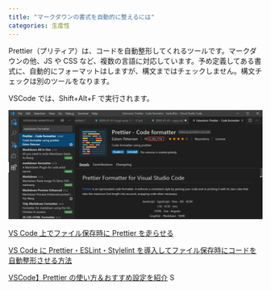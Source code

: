 ```yaml
---
title: "マークダウンの書式を自動的に整えるには"
categories: 生産性
---
```


Prettier（プリティア）は、コードを自動整形してくれるツールです。マークダウンの他、JS や CSS など、複数の言語に対応しています。予め定義してある書式に、自動的にフォーマットはしますが、構文まではチェックしません。構文チェックは別のツールをなります。

VSCode では、Shift+Alt+F で実行されます。

![](../assets/images/2020-02-17-17-48-53.png)

[VS Code 上でファイル保存時に Prettier を走らせる](https://qiita.com/Naturalclar/items/690be378984b3a24a138)

[VS Code に Prettier・ESLint・Stylelint を導入してファイル保存時にコードを自動整形させる方法](https://wemo.tech/3307)

[VSCode】Prettier の使い方＆おすすめ設定を紹介](https://ma-vericks.com/vscode-prettier/)
S